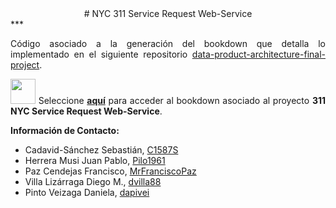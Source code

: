 <div align="center">
# NYC 311 Service Request Web-Service
</div >
***

<div align="justify">

Código asociado a la generación del bookdown que detalla lo implementado en el siguiente repositorio [data-product-architecture-final-project](https://github.com/dapivei/data-product-architecture-final-project).


<image width="40" height="40" src="./images/select_sign.png"> Seleccione **[aquí](https://dapivei.github.io/nyc-31-sr-bookdown/)** para acceder al bookdown asociado al proyecto **311 NYC Service Request Web-Service**.



**Información de Contacto:**

- Cadavid-Sánchez Sebastián, [C1587S](https://github.com/C1587S)
- Herrera Musi Juan Pablo, [Pilo1961](https://github.com/Pilo1961)
- Paz Cendejas Francisco, [MrFranciscoPaz](https://github.com/MrFranciscoPaz)
- Villa Lizárraga Diego M., [dvilla88](https://github.com/dvilla88)
- Pinto Veizaga Daniela, [dapivei](https://github.com/dapivei)
